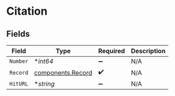 # Citation


## Fields

| Field                                                  | Type                                                   | Required                                               | Description                                            |
| ------------------------------------------------------ | ------------------------------------------------------ | ------------------------------------------------------ | ------------------------------------------------------ |
| `Number`                                               | **int64*                                               | :heavy_minus_sign:                                     | N/A                                                    |
| `Record`                                               | [components.Record](../../models/components/record.md) | :heavy_check_mark:                                     | N/A                                                    |
| `HitURL`                                               | **string*                                              | :heavy_minus_sign:                                     | N/A                                                    |
